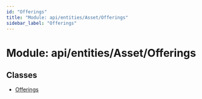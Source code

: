 ```yaml
---
id: "Offerings"
title: "Module: api/entities/Asset/Offerings"
sidebar_label: "Offerings"
---
```


# Module: api/entities/Asset/Offerings

## Classes

- [Offerings](../../../../../classes/API/Entities/Asset/Offerings/Offerings.md)
